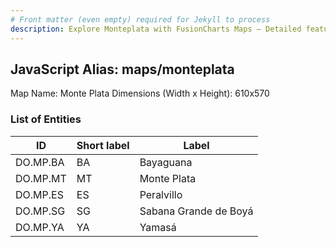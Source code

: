 ```yaml
---
# Front matter (even empty) required for Jekyll to process
description: Explore Monteplata with FusionCharts Maps – Detailed features for seamless integration. Try now & enhance your data visualization today! 
---
```


## JavaScript Alias: maps/monteplata

Map Name: Monte Plata
Dimensions (Width x Height): 610x570





### List of Entities

ID | Short label | Label
---|---|---|
DO.MP.BA|BA|Bayaguana
DO.MP.MT|MT|Monte Plata
DO.MP.ES|ES|Peralvillo
DO.MP.SG|SG|Sabana Grande de Boyá
DO.MP.YA|YA|Yamasá